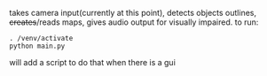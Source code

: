 takes camera input(currently at this point), detects objects outlines, ~~creates~~/reads maps, gives audio output for visually impaired.
to run:
```
. /venv/activate
python main.py
```
will add a script to do that when there is a gui

